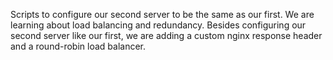 Scripts to configure our second server to be the same as our first. We
are learning about load balancing and redundancy. Besides configuring
our second server like our first, we are adding a custom nginx response header
and a round-robin load balancer.
